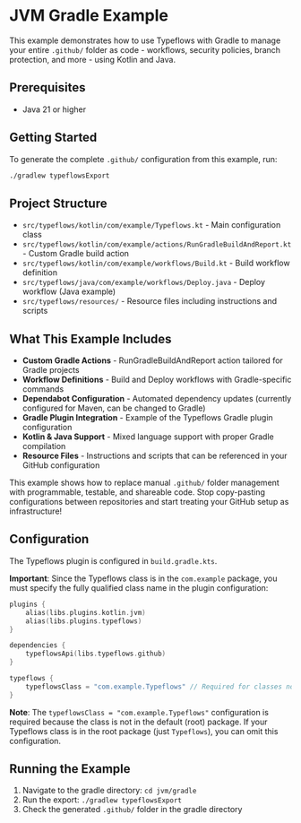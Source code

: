 # JVM Gradle Example

This example demonstrates how to use Typeflows with Gradle to manage your entire `.github/` folder as code - workflows, security policies, branch protection, and more - using Kotlin and Java.

## Prerequisites

- Java 21 or higher

## Getting Started

To generate the complete `.github/` configuration from this example, run:

```bash
./gradlew typeflowsExport
```

## Project Structure

- `src/typeflows/kotlin/com/example/Typeflows.kt` - Main configuration class
- `src/typeflows/kotlin/com/example/actions/RunGradleBuildAndReport.kt` - Custom Gradle build action
- `src/typeflows/kotlin/com/example/workflows/Build.kt` - Build workflow definition
- `src/typeflows/java/com/example/workflows/Deploy.java` - Deploy workflow (Java example)
- `src/typeflows/resources/` - Resource files including instructions and scripts

## What This Example Includes

- **Custom Gradle Actions** - RunGradleBuildAndReport action tailored for Gradle projects
- **Workflow Definitions** - Build and Deploy workflows with Gradle-specific commands
- **Dependabot Configuration** - Automated dependency updates (currently configured for Maven, can be changed to Gradle)
- **Gradle Plugin Integration** - Example of the Typeflows Gradle plugin configuration
- **Kotlin & Java Support** - Mixed language support with proper Gradle compilation
- **Resource Files** - Instructions and scripts that can be referenced in your GitHub configuration

This example shows how to replace manual `.github/` folder management with programmable, testable, and shareable code. Stop copy-pasting configurations between repositories and start treating your GitHub setup as infrastructure!

## Configuration

The Typeflows plugin is configured in `build.gradle.kts`.

**Important**: Since the Typeflows class is in the `com.example` package, you must specify the fully qualified class name in the plugin configuration:

```kotlin
plugins {
    alias(libs.plugins.kotlin.jvm)
    alias(libs.plugins.typeflows)
}

dependencies {
    typeflowsApi(libs.typeflows.github)
}

typeflows {
    typeflowsClass = "com.example.Typeflows" // Required for classes not in root package
}
```

**Note**: The `typeflowsClass = "com.example.Typeflows"` configuration is required because the class is not in the default (root) package. If your Typeflows class is in the root package (just `Typeflows`), you can omit this configuration.

## Running the Example

1. Navigate to the gradle directory: `cd jvm/gradle`
2. Run the export: `./gradlew typeflowsExport`
3. Check the generated `.github/` folder in the gradle directory
